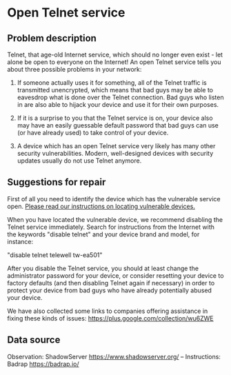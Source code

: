 # Open Telnet service

## Problem description

Telnet, that age-old Internet service, which should no longer even exist - let alone be open to everyone on the Internet! An open Telnet service tells you about three possible problems in your network:

1.  If someone actually uses it for something, all of the Telnet traffic is transmitted unencrypted, which means that bad guys may be able to eavesdrop what is done over the Telnet connection. Bad guys who listen in are also able to hijack your device and use it for their own purposes.

2.  If it is a surprise to you that the Telnet service is on, your device also may have an easily guessable default password that bad guys can use (or have already used) to take control of your device.

3.  A device which has an open Telnet service very likely has many other security vulnerabilities. Modern, well-designed devices with security updates usually do not use Telnet anymore.

## Suggestions for repair

First of all you need to identify the device which has the vulnerable service open. [Please read our instructions on locating vulnerable devices.](./locate.md)

When you have located the vulnerable device, we recommend disabling the Telnet service immediately. Search for instructions from the Internet with the keywords "disable telnet" and your device brand and model, for instance:

"disable telnet telewell tw-ea501"

After you disable the Telnet service, you should at least change the administrator password for your device, or consider resetting your device to factory defaults (and then disabling Telnet again if necessary) in order to protect your device from bad guys who have already potentially abused your device.

We have also collected some links to companies offering assistance in fixing these kinds of issues: https://plus.google.com/collection/wu6ZWE

## Data source

Observation: ShadowServer https://www.shadowserver.org/ – Instructions: Badrap https://badrap.io/
